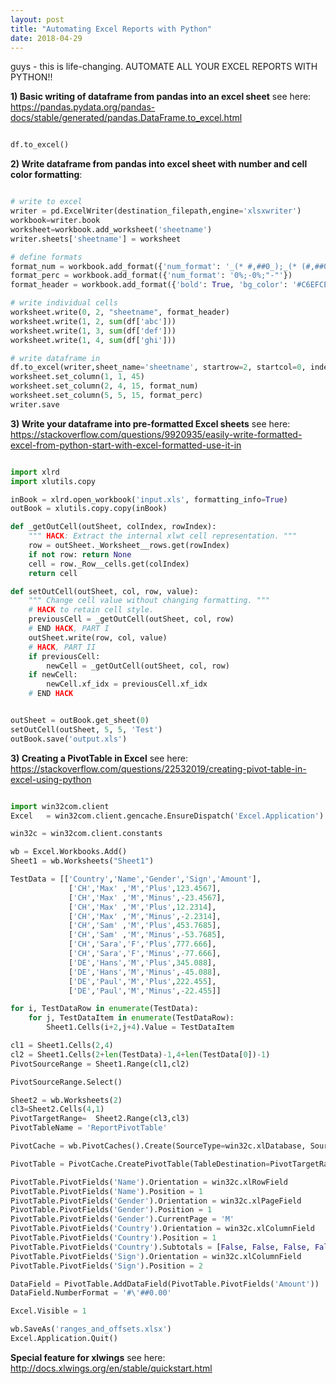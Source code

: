 ```yaml
---
layout: post
title: "Automating Excel Reports with Python"
date: 2018-04-29
---
```


guys - this is life-changing. AUTOMATE ALL YOUR EXCEL REPORTS WITH PYTHON!!

__1) Basic writing of dataframe from pandas into an excel sheet__ see here: https://pandas.pydata.org/pandas-docs/stable/generated/pandas.DataFrame.to_excel.html

```python

df.to_excel()

```

__2) Write dataframe from pandas into excel sheet with number and cell color formatting__:

```python

# write to excel   
writer = pd.ExcelWriter(destination_filepath,engine='xlsxwriter')   
workbook=writer.book
worksheet=workbook.add_worksheet('sheetname')
writer.sheets['sheetname'] = worksheet

# define formats
format_num = workbook.add_format({'num_format': '_(* #,##0_);_(* (#,##0);_(* "-"??_);_(@_)'})
format_perc = workbook.add_format({'num_format': '0%;-0%;"-"'})
format_header = workbook.add_format({'bold': True, 'bg_color': '#C6EFCE'})

# write individual cells
worksheet.write(0, 2, "sheetname", format_header)
worksheet.write(1, 2, sum(df['abc']))
worksheet.write(1, 3, sum(df['def']))
worksheet.write(1, 4, sum(df['ghi']))

# write dataframe in
df.to_excel(writer,sheet_name='sheetname', startrow=2, startcol=0, index=False)  
worksheet.set_column(1, 1, 45)
worksheet.set_column(2, 4, 15, format_num)
worksheet.set_column(5, 5, 15, format_perc)
writer.save

```

__3) Write your dataframe into pre-formatted Excel sheets__ see here: https://stackoverflow.com/questions/9920935/easily-write-formatted-excel-from-python-start-with-excel-formatted-use-it-in

```python

import xlrd 
import xlutils.copy 

inBook = xlrd.open_workbook('input.xls', formatting_info=True) 
outBook = xlutils.copy.copy(inBook) 

def _getOutCell(outSheet, colIndex, rowIndex): 
    """ HACK: Extract the internal xlwt cell representation. """ 
    row = outSheet._Worksheet__rows.get(rowIndex) 
    if not row: return None 
    cell = row._Row__cells.get(colIndex) 
    return cell 

def setOutCell(outSheet, col, row, value): 
    """ Change cell value without changing formatting. """ 
    # HACK to retain cell style. 
    previousCell = _getOutCell(outSheet, col, row) 
    # END HACK, PART I 
    outSheet.write(row, col, value) 
    # HACK, PART II 
    if previousCell: 
        newCell = _getOutCell(outSheet, col, row) 
    if newCell: 
        newCell.xf_idx = previousCell.xf_idx 
    # END HACK 


outSheet = outBook.get_sheet(0) 
setOutCell(outSheet, 5, 5, 'Test') 
outBook.save('output.xls') 

```


__3) Creating a PivotTable in Excel__ see here: https://stackoverflow.com/questions/22532019/creating-pivot-table-in-excel-using-python

```python

import win32com.client
Excel   = win32com.client.gencache.EnsureDispatch('Excel.Application') # Excel = win32com.client.Dispatch('Excel.Application')

win32c = win32com.client.constants

wb = Excel.Workbooks.Add()
Sheet1 = wb.Worksheets("Sheet1")

TestData = [['Country','Name','Gender','Sign','Amount'],
             ['CH','Max' ,'M','Plus',123.4567],
             ['CH','Max' ,'M','Minus',-23.4567],
             ['CH','Max' ,'M','Plus',12.2314],
             ['CH','Max' ,'M','Minus',-2.2314],
             ['CH','Sam' ,'M','Plus',453.7685],
             ['CH','Sam' ,'M','Minus',-53.7685],
             ['CH','Sara','F','Plus',777.666],
             ['CH','Sara','F','Minus',-77.666],
             ['DE','Hans','M','Plus',345.088],
             ['DE','Hans','M','Minus',-45.088],
             ['DE','Paul','M','Plus',222.455],
             ['DE','Paul','M','Minus',-22.455]]

for i, TestDataRow in enumerate(TestData):
    for j, TestDataItem in enumerate(TestDataRow):
        Sheet1.Cells(i+2,j+4).Value = TestDataItem

cl1 = Sheet1.Cells(2,4)
cl2 = Sheet1.Cells(2+len(TestData)-1,4+len(TestData[0])-1)
PivotSourceRange = Sheet1.Range(cl1,cl2)

PivotSourceRange.Select()

Sheet2 = wb.Worksheets(2)
cl3=Sheet2.Cells(4,1)
PivotTargetRange=  Sheet2.Range(cl3,cl3)
PivotTableName = 'ReportPivotTable'

PivotCache = wb.PivotCaches().Create(SourceType=win32c.xlDatabase, SourceData=PivotSourceRange, Version=win32c.xlPivotTableVersion14)

PivotTable = PivotCache.CreatePivotTable(TableDestination=PivotTargetRange, TableName=PivotTableName, DefaultVersion=win32c.xlPivotTableVersion14)

PivotTable.PivotFields('Name').Orientation = win32c.xlRowField
PivotTable.PivotFields('Name').Position = 1
PivotTable.PivotFields('Gender').Orientation = win32c.xlPageField
PivotTable.PivotFields('Gender').Position = 1
PivotTable.PivotFields('Gender').CurrentPage = 'M'
PivotTable.PivotFields('Country').Orientation = win32c.xlColumnField
PivotTable.PivotFields('Country').Position = 1
PivotTable.PivotFields('Country').Subtotals = [False, False, False, False, False, False, False, False, False, False, False, False]
PivotTable.PivotFields('Sign').Orientation = win32c.xlColumnField
PivotTable.PivotFields('Sign').Position = 2

DataField = PivotTable.AddDataField(PivotTable.PivotFields('Amount'))
DataField.NumberFormat = '#\'##0.00'

Excel.Visible = 1

wb.SaveAs('ranges_and_offsets.xlsx')
Excel.Application.Quit()

```


__Special feature for xlwings__ see here: http://docs.xlwings.org/en/stable/quickstart.html


